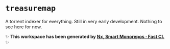 # `treasuremap`

A torrent indexer for everything. Still in very early development. Nothing to see here for now.

✨ **This workspace has been generated by [Nx, Smart Monorepos · Fast CI.](https://nx.dev)** ✨
